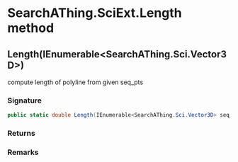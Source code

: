 # SearchAThing.SciExt.Length method
## Length(IEnumerable<SearchAThing.Sci.Vector3D>)
compute length of polyline from given seq_pts

### Signature
```csharp
public static double Length(IEnumerable<SearchAThing.Sci.Vector3D> seq_pts)
```
### Returns

### Remarks

